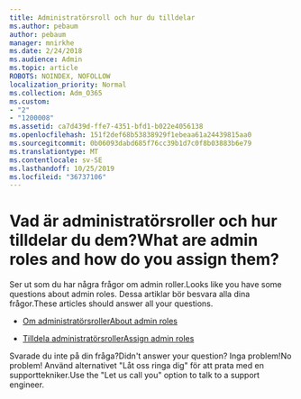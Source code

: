 ```yaml
---
title: Administratörsroll och hur du tilldelar
ms.author: pebaum
author: pebaum
manager: mnirkhe
ms.date: 2/24/2018
ms.audience: Admin
ms.topic: article
ROBOTS: NOINDEX, NOFOLLOW
localization_priority: Normal
ms.collection: Adm_O365
ms.custom:
- "2"
- "1200008"
ms.assetid: ca7d439d-ffe7-4351-bfd1-b022e4056138
ms.openlocfilehash: 151f2def68b53838929f1ebeaa61a24439815aa0
ms.sourcegitcommit: 0b06093dabd685f76cc39b1d7c0f8b03883b6e79
ms.translationtype: MT
ms.contentlocale: sv-SE
ms.lasthandoff: 10/25/2019
ms.locfileid: "36737106"
---
```

# <a name="what-are-admin-roles-and-how-do-you-assign-them"></a><span data-ttu-id="be52f-102">Vad är administratörsroller och hur tilldelar du dem?</span><span class="sxs-lookup"><span data-stu-id="be52f-102">What are admin roles and how do you assign them?</span></span>

<span data-ttu-id="be52f-103">Ser ut som du har några frågor om admin roller.</span><span class="sxs-lookup"><span data-stu-id="be52f-103">Looks like you have some questions about admin roles.</span></span> <span data-ttu-id="be52f-104">Dessa artiklar bör besvara alla dina frågor.</span><span class="sxs-lookup"><span data-stu-id="be52f-104">These articles should answer all your questions.</span></span>
  
- [<span data-ttu-id="be52f-105">Om administratörsroller</span><span class="sxs-lookup"><span data-stu-id="be52f-105">About admin roles</span></span>](https://docs.microsoft.com/office365/admin/add-users/about-admin-roles)

- [<span data-ttu-id="be52f-106">Tilldela administratörsroller</span><span class="sxs-lookup"><span data-stu-id="be52f-106">Assign admin roles</span></span>](https://docs.microsoft.com/office365/admin/add-users/assign-admin-roles)

<span data-ttu-id="be52f-107">Svarade du inte på din fråga?</span><span class="sxs-lookup"><span data-stu-id="be52f-107">Didn't answer your question?</span></span> <span data-ttu-id="be52f-108">Inga problem!</span><span class="sxs-lookup"><span data-stu-id="be52f-108">No problem!</span></span> <span data-ttu-id="be52f-109">Använd alternativet "Låt oss ringa dig" för att prata med en supporttekniker.</span><span class="sxs-lookup"><span data-stu-id="be52f-109">Use the "Let us call you" option to talk to a support engineer.</span></span>
  